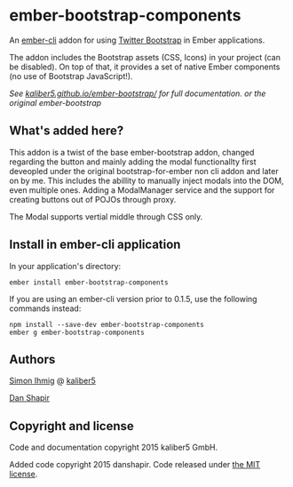# ember-bootstrap-components

An [ember-cli](http://www.ember-cli.com) addon for using [Twitter Bootstrap](http://getbootstrap.com/) in Ember applications.

The addon includes the Bootstrap assets (CSS, Icons) in your project (can be disabled). On top of that, it provides a set of native Ember components (no use of Bootstrap JavaScript!).</p>

*See [kaliber5.github.io/ember-bootstrap/](http://kaliber5.github.io/ember-bootstrap/) for full documentation. or the original ember-bootstrap*

## What's added here?
This addon is a twist of the base ember-bootstrap addon, changed regarding the button and mainly adding the modal functionallty first deveopled under the original bootstrap-for-ember non cli addon and later on by me.
This includes the abillity to manually inject modals into the DOM, even multiple ones. Adding a ModalManager service and the support for creating buttons out of POJOs through proxy.

The Modal supports vertial middle through CSS only.

## Install in ember-cli application

In your application's directory:

    ember install ember-bootstrap-components
    
If you are using an ember-cli version prior to 0.1.5, use the following commands instead:    
    
    npm install --save-dev ember-bootstrap-components
    ember g ember-bootstrap-components

## Authors

[Simon Ihmig](https://github.com/simonihmig) @ [kaliber5](http://www.kaliber5.de)

[Dan Shapir](https://github.com/danshapir)

## Copyright and license

Code and documentation copyright 2015 kaliber5 GmbH.

Added code copyright 2015 danshapir. Code released under [the MIT license](LICENSE).
